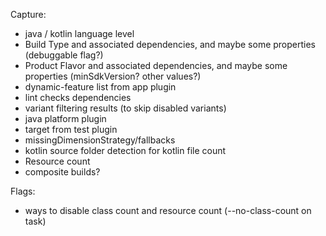 Capture:
- java / kotlin language level
- Build Type and associated dependencies, and maybe some properties (debuggable flag?)
- Product Flavor and associated dependencies, and maybe some properties (minSdkVersion? other values?)
- dynamic-feature list from app plugin
- lint checks dependencies
- variant filtering results (to skip disabled variants)
- java platform plugin
- target from test plugin
- missingDimensionStrategy/fallbacks
- kotlin source folder detection for kotlin file count
- Resource count
- composite builds?

Flags:
- ways to disable class count and resource count (--no-class-count on task)


